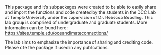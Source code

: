 This package and it's subpackages were created to be able to easily share and import the functions and code created by the students in the OCC Lab at Temple University under the supervision of Dr. Rebecca Beadling. This lab group is comprised of undergraduate and graduate students. More information can be found here: https://sites.temple.edu/oceanclimateconnections/

The lab aims to emphasize the importance of sharing and crediting code. Please cite the package if used in any publications.
